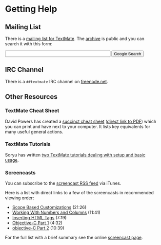 # Getting Help

## Mailing List

There is a [mailing list for TextMate](http://lists.macromates.com/mailman/listinfo/textmate). The [archive](http://lists.macromates.com/pipermail/textmate/) is public and you can search it with this form:

<form method="GET" action="http://www.google.com/search" accept-charset="utf-8">
    <p>
        <input type="hidden" name="num" value="20">
        <input type="hidden" name="hl" value="en">
        <input type="hidden" name="c2coff" value="1">
        <input type="hidden" name="as_sitesearch" value="lists.macromates.com">
        <input type="text" name="as_q" size="40" class="txt">
        <input type="submit" name="btnG" value="Google Search">
    </p>
</form>

## IRC Channel

There is a `##textmate` IRC channel on [freenode.net](http://freenode.net/).

## Other Resources

### TextMate Cheat Sheet

David Powers has created a [succinct cheat sheet](http://www.grayskies.net/textmate) ([direct link to PDF](http://www.grayskies.net/TMcheatsheet.pdf)) which you can print and have next to your computer. It lists key equivalents for many useful general actions.


### TextMate Tutorials

Soryu has written [two TextMate tutorials dealing with setup and basic usage](http://projects.serenity.de/textmate/tutorials/).


### Screencasts

You can subscribe to the [screencast RSS feed](pcast://macromates.com/textmate/screencast.rss) via iTunes.

Here is a list with direct links to a few of the screencasts in recommended viewing order:

 * [Scope Based Customizations](http://macromates.com/screencast/scopes_and_comments.mov) (21:26)
 * [Working With Numbers and Columns](http://macromates.com/screencast/math_and_column_selections.mov) (11:41)
 * [Inserting HTML Tags](http://macromates.com/screencast/insert_html_tags.mov) (7:19)
 * [Objective-C Part 1](http://macromates.com/screencast/objective-c_part_1.mov) (4:32)
 * [objective-C Part 2](http://macromates.com/screencast/objective_c_part_2.mov) (10:39)

For the full list with a brief summary see the online [screencast page](http://macromates.com/screencasts).
